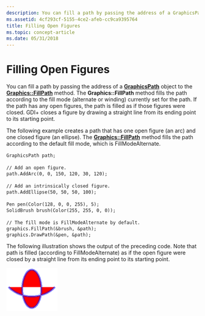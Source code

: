 ```yaml
---
description: You can fill a path by passing the address of a GraphicsPath object to the Graphics::FillPath method.
ms.assetid: 4cf293cf-5155-4ce2-afeb-cc9ca9395764
title: Filling Open Figures
ms.topic: concept-article
ms.date: 05/31/2018
---
```


# Filling Open Figures

You can fill a path by passing the address of a [**GraphicsPath**](/windows/desktop/api/gdipluspath/nl-gdipluspath-graphicspath) object to the [**Graphics::FillPath**](/windows/desktop/api/Gdiplusgraphics/nf-gdiplusgraphics-graphics-fillpath) method. The **Graphics::FillPath** method fills the path according to the fill mode (alternate or winding) currently set for the path. If the path has any open figures, the path is filled as if those figures were closed. GDI+ closes a figure by drawing a straight line from its ending point to its starting point.

The following example creates a path that has one open figure (an arc) and one closed figure (an ellipse). The [**Graphics::FillPath**](/windows/desktop/api/Gdiplusgraphics/nf-gdiplusgraphics-graphics-fillpath) method fills the path according to the default fill mode, which is FillModeAlternate.


```
GraphicsPath path;

// Add an open figure.
path.AddArc(0, 0, 150, 120, 30, 120);

// Add an intrinsically closed figure.
path.AddEllipse(50, 50, 50, 100);

Pen pen(Color(128, 0, 0, 255), 5);
SolidBrush brush(Color(255, 255, 0, 0));

// The fill mode is FillModeAlternate by default.
graphics.FillPath(&brush, &path);
graphics.DrawPath(&pen, &path);
```



The following illustration shows the output of the preceding code. Note that path is filled (according to FillModeAlternate) as if the open figure were closed by a straight line from its ending point to its starting point.

![illustration showing a tall ellipse that overlaps the bottom half of a wide ellipse; the union is filled but the intersection is empty](images/fillopenpath.png)

 

 



